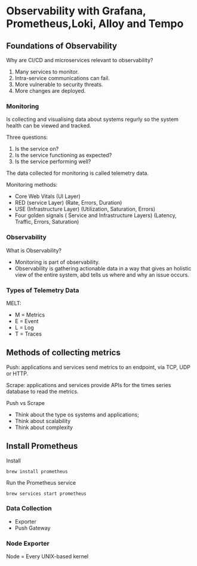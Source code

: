 # Observability with Grafana, Prometheus,Loki, Alloy and Tempo

## Foundations of Observability

Why are CI/CD and microservices relevant to observability?

1. Many services to monitor.
2. Intra-service communications can fail.
3. More vulnerable to security threats.
4. More changes are deployed.

### Monitoring

Is collecting and visualising data about systems regurly so the system health can be viewed and tracked.

Three questions:
1. Is the service on?
2. Is the service functioning as expected?
3. Is the service performing well?

The data collected for monitoring is called telemetry data.

Monitoring methods:
- Core Web Vitals (UI Layer)
- RED (service Layer) (Rate, Errors, Duration)
- USE (Infrastructure Layer) (Utilization, Saturation, Errors)
- Four golden signals ( Service and Infrastructure Layers) (Latency, Traffic, Errors, Saturation)

### Observability

What is Observability?

- Monitoring is part of observability.
- Observability is gathering actionable data in a way that gives an holistic view of the entire system, abd tells us where and why an issue occurs.


### Types of Telemetry Data

MELT: 
- M = Metrics
- E = Event
- L = Log
- T = Traces

## Methods of collecting metrics

Push: applications and services send metrics to an endpoint, via TCP, UDP or HTTP.

Scrape: applications and services provide APIs for the times series database to read the metrics.

Push vs Scrape
- Think about the type os systems and applications;
- Think about scalability
- Think about complexity

## Install Prometheus

Install
```
brew install prometheus
```

Run the Prometheus service
```
brew services start prometheus
```

### Data Collection

- Exporter
- Push Gateway

### Node Exporter

Node = Every UNIX-based kernel